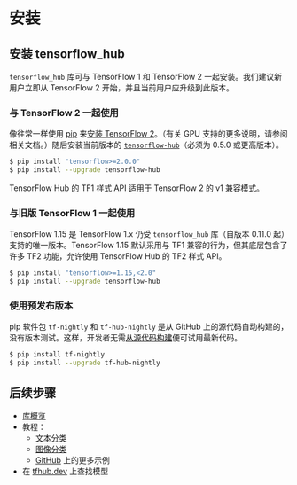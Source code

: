 <!--* freshness: { owner: 'wgierke' reviewed: '2021-03-09' } *-->

# 安装

## 安装 tensorflow_hub

`tensorflow_hub` 库可与 TensorFlow 1 和 TensorFlow 2 一起安装。我们建议新用户立即从 TensorFlow 2 开始，并且当前用户应升级到此版本。

### 与 TensorFlow 2 一起使用

像往常一样使用 [pip](https://pip.pypa.io/) 来[安装 TensorFlow 2](https://www.tensorflow.org/install)。（有关 GPU 支持的更多说明，请参阅相关文档。）随后安装当前版本的 [`tensorflow-hub`](https://pypi.org/project/tensorflow-hub/)（必须为 0.5.0 或更高版本）。

```bash
$ pip install "tensorflow>=2.0.0"
$ pip install --upgrade tensorflow-hub
```

TensorFlow Hub 的 TF1 样式 API 适用于 TensorFlow 2 的 v1 兼容模式。

### 与旧版 TensorFlow 1 一起使用

TensorFlow 1.15 是 TensorFlow 1.x 仍受 `tensorflow_hub` 库（自版本 0.11.0 起）支持的唯一版本。TensorFlow 1.15 默认采用与 TF1 兼容的行为，但其底层包含了许多 TF2 功能，允许使用 TensorFlow Hub 的 TF2 样式 API。

```bash
$ pip install "tensorflow>=1.15,<2.0"
$ pip install --upgrade tensorflow-hub
```

### 使用预发布版本

pip 软件包 `tf-nightly` 和 `tf-hub-nightly` 是从 GitHub 上的源代码自动构建的，没有版本测试。这样，开发者无需[从源代码构建](build_from_source.md)便可试用最新代码。

```bash
$ pip install tf-nightly
$ pip install --upgrade tf-hub-nightly
```

## 后续步骤

- [库概览](lib_overview.md)
- 教程：
    - [文本分类](https://github.com/tensorflow/hub/blob/master/examples/colab/tf2_text_classification.ipynb)
    - [图像分类](https://github.com/tensorflow/hub/blob/master/examples/colab/tf2_image_retraining.ipynb)
    - [GitHub](https://github.com/tensorflow/hub/blob/master/examples/README.md) 上的更多示例
- 在 [tfhub.dev](https://tfhub.dev) 上查找模型
